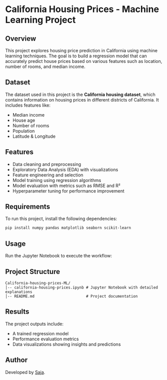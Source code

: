 # California Housing Prices - Machine Learning Project

## Overview
This project explores housing price prediction in California using machine learning techniques. The goal is to build a regression model that can accurately predict house prices based on various features such as location, number of rooms, and median income.

## Dataset
The dataset used in this project is the **California housing dataset**, which contains information on housing prices in different districts of California. It includes features like:
- Median income
- House age
- Number of rooms
- Population
- Latitude & Longitude

## Features
- Data cleaning and preprocessing
- Exploratory Data Analysis (EDA) with visualizations
- Feature engineering and selection
- Model training using regression algorithms
- Model evaluation with metrics such as RMSE and R²
- Hyperparameter tuning for performance improvement

## Requirements
To run this project, install the following dependencies:
```bash
pip install numpy pandas matplotlib seaborn scikit-learn
```

## Usage
Run the Jupyter Notebook to execute the workflow:

## Project Structure
```
California-housing-prices-ML/
│-- california-housing-prices.ipynb # Jupyter Notebook with detailed explanations
│-- README.md                       # Project documentation
```

## Results
The project outputs include:
- A trained regression model
- Performance evaluation metrics
- Data visualizations showing insights and predictions

## Author
Developed by [Saja](https://github.com/sajaahmed5).
